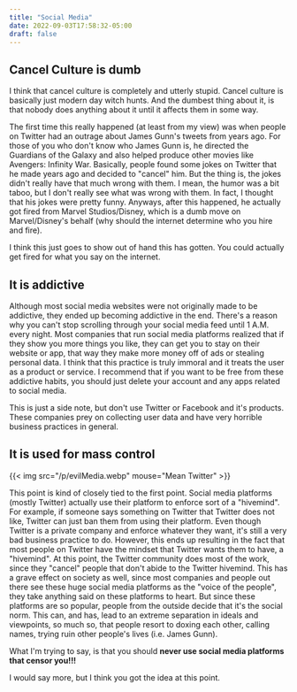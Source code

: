 ```yaml
---
title: "Social Media"
date: 2022-09-03T17:58:32-05:00
draft: false
---
```


## Cancel Culture is dumb

I think that cancel culture is completely and utterly stupid.
Cancel culture is basically just modern day witch hunts.
And the dumbest thing about it, is that nobody does anything about it until it affects them in some way.

The first time this really happened (at least from my view) was when people on Twitter had an outrage about James Gunn's tweets from years ago.
For those of you who don't know who James Gunn is, he directed the Guardians of the Galaxy and also helped produce other movies like Avengers: Infinity War.
Basically, people found some jokes on Twitter that he made years ago and decided to "cancel" him.
But the thing is, the jokes didn't really have that much wrong with them.
I mean, the humor was a bit taboo, but I don't really see what was wrong with them.
In fact, I thought that his jokes were pretty funny.
Anyways, after this happened, he actually got fired from Marvel Studios/Disney, which is a dumb move on Marvel/Disney's behalf (why should the internet determine who you hire and fire).

I think this just goes to show out of hand this has gotten.
You could actually get fired for what you say on the internet.

## It is addictive

Although most social media websites were not originally made to be addictive, they ended up becoming addictive in the end.
There's a reason why you can't stop scrolling through your social media feed until 1 A.M. every night.
Most companies that run social media platforms realized that if they show you more things you like, they can get you to stay on their website or app, that way they make more money off of ads or stealing personal data.
I think that this practice is truly immoral and it treats the user as a product or service.
I recommend that if you want to be free from these addictive habits, you should just delete your account and any apps related to social media.

This is just a side note, but don't use Twitter or Facebook and it's products.
These companies prey on collecting user data and have very horrible business practices in general.

## It is used for mass control

{{< img src="/p/evilMedia.webp" mouse="Mean Twitter" >}}

This point is kind of closely tied to the first point.
Social media platforms (mostly Twitter) actually use their platform to enforce sort of a "hivemind".
For example, if someone says something on Twitter that Twitter does not like, Twitter can just ban them from using their platform.
Even though Twitter is a private company and enforce whatever they want, it's still a very bad business practice to do.
However, this ends up resulting in the fact that most people on Twitter have the mindset that Twitter wants them to have, a "hivemind".
At this point, the Twitter community does most of the work, since they "cancel" people that don't abide to the Twitter hivemind.
This has a grave effect on society as well, since most companies and people out there see these huge social media platforms as the "voice of the people", they take anything said on these platforms to heart.
But since these platforms are so popular, people from the outside decide that it's the social norm.
This can, and has, lead to an extreme separation in ideals and viewpoints, so much so, that people resort to doxing each other, calling names, trying ruin other people's lives (i.e. James Gunn).

What I'm trying to say, is that you should **never use social media platforms that censor you!!!**

I would say more, but I think you got the idea at this point.
